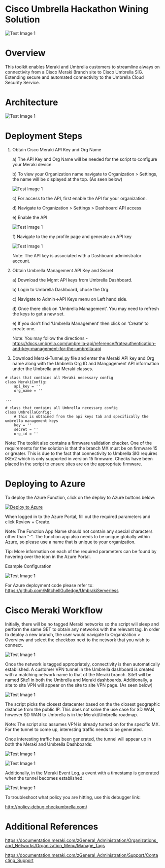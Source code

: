 # Cisco Umbrella Hackathon Wining Solution

![Test Image 1](umbraki.png)

# Overview

This toolkit enables Meraki and Umbrella customers to streamline always on connectivity from a Cisco Meraki Branch site to Cisco Umbrella SIG. Extending secure and automated connectivity to the Umbrella Cloud Security Service. 

# Architecture

![Test Image 1](topology.png)


# Deployment Steps 

1) Obtain Cisco Meraki API Key and Org Name

    a) The API Key and Org Name will be needed for the script to configure your Meraki device. 

    b) To view your Organization name navigate to Organization > Settings, the name will be displayed at the top. (As seen below)
    
    ![Test Image 1](org_overview.png)
    
    c) For access to the API, first enable the API for your organization. 

    d) Navigate to Organization > Settings > Dashboard API access 

    e) Enable the API 
    
    ![Test Image 1](enable_meraki_api.png)
    
    f) Navigate to the my profile page and generate an API key 
    
    ![Test Image 1](generate_meraki_api.png)

      Note: The API key is associated with a Dashboard administrator account.   
      
2) Obtain Umbrella Management API Key and Secret 

    a) Download the Mgmt API keys from Umbrella Dashboard. 

    b) Login to Umbrella Dashboard, chose the Org

    c) Navigate to Admin->API Keys menu on Left hand side. 

    d) Once there click on ‘Umbrella Management’. You may need to refresh the keys to get a new set. 

    e) If you don’t find ‘Umbrella Management’ then click on ‘Create’ to create one.
    
      Note: You may follow the directions - https://docs.umbrella.com/umbrella-api/reference#rateauthentication-and-key-management-for-the-umbrella-api
      
3) Download Meraki-Tunnel.py file and enter the Meraki API key and Org name along with the Umbrella Org ID and Mangagement API information under the Umbrella and Meraki classes. 

```
# class that contains all Meraki necessary config
class MerakiConfig:
    api_key = '' 
    org_name = ''

...

# class that contains all Umbrella necessary config
class UmbrellaConfig:
    # this is obtained from the api keys tab and specifically the umbrella management keys
    key = ''
    secret = ''
    org_id = ''

```
      
Note: The toolkit also contains a firmware validation checker. One of the requirements for the solution is that the branch MX must be on firmware 15 or greater. This is due to the fact that connectivity to Umbrella SIG requires IKEv2 which is only supported in version 15 firmware. Checks have been placed in the script to ensure sites are on the appropriate firmware.

# Deploying to Azure 

To deploy the Azure Function, click on the deploy to Azure buttons below:

[![Deploy to Azure](https://azuredeploy.net/deploybutton.png)](https://portal.azure.com/#create/Microsoft.Template/uri/https%3A%2F%2Fraw.githubusercontent.com%2FMitchellGulledge%2FUmbrakiServerless%2Fmain%2Fazuredeploy.json)

When logged in to the Azure Portal, fill out the required parameters and click Review + Create. 

Note: The Function App Name should not contain any special characters other than “-“.  The function app also needs to be unique globally within Azure, so please use a name that is unique to your organization. 

Tip: More information on each of the required parameters can be found by hovering over the  icon in the Azure Portal. 

Example Configuration 

![Test Image 1](func_app.png)

For Azure deployment code please refer to: https://github.com/MitchellGulledge/UmbrakiServerless


# Cisco Meraki Workflow 

Initially, there will be no tagged Meraki networks so the script will sleep and perform the same GET to obtain any networks with the relevant tag. In order to deploy a new branch, the user would navigate to Organization > Overview and select the checkbox next to the network that you wish to connect. 

![Test Image 1](tag_network.png)

Once the network is tagged appropriately, connectivity is then automatically established. A customer VPN tunnel in the Umbrella dashboard is created with a matching network name to that of the Meraki branch. Site1 will be named Site1 in both the Umbrella and Meraki dashboards. Additionally, a site to site VPN will appear on the site to site VPN page. (As seen below)

![Test Image 1](Meraki_vpn_config.png)

The script picks the closest datacenter based on the the closest geographic distance from the public IP. This does not solve the use case for SD WAN, however SD WAN to Umbrella is in the Meraki/Umbrella roadmap. 

Note: The script also assumes VPN is already turned on for the specific MX. For the tunnel to come up, interesting traffic needs to be generated.

Once interesting traffic has been generated, the tunnel will appear up in both the Meraki and Umbrella Dashboards:

![Test Image 1](meraki_status.png)

![Test Image 1](Umbrella_tunnel_status.png)

Additionally, in the Meraki Event Log, a event with a timestamp is generated when the tunnel becomes established:

![Test Image 1](event_log.png)

To troubleshoot what policy you are hitting, use this debugger link:

http://policy-debug.checkumbrella.com/

# Additional References 

https://documentation.meraki.com/zGeneral_Administration/Organizations_and_Networks/Organization_Menu/Manage_Tags 

https://documentation.meraki.com/zGeneral_Administration/Support/Contacting_Support
